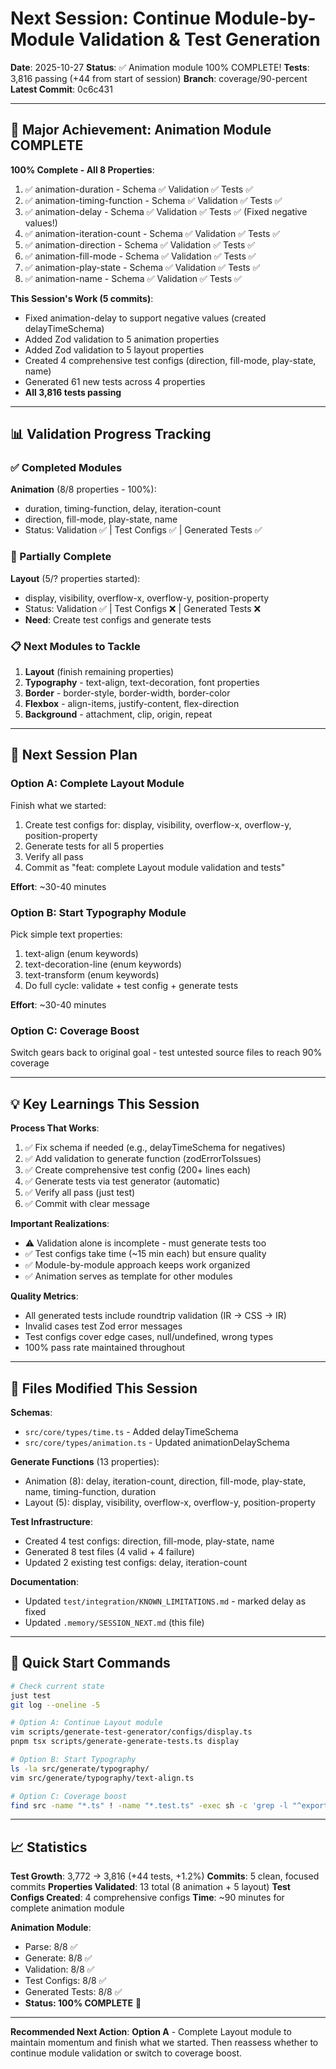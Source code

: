 # Next Session: Continue Module-by-Module Validation & Test Generation

**Date**: 2025-10-27
**Status**: ✅ Animation module 100% COMPLETE!
**Tests**: 3,816 passing (+44 from start of session)
**Branch**: coverage/90-percent
**Latest Commit**: 0c6c431

---

## 🎉 Major Achievement: Animation Module COMPLETE

**100% Complete - All 8 Properties**:
1. ✅ animation-duration - Schema ✅ Validation ✅ Tests ✅
2. ✅ animation-timing-function - Schema ✅ Validation ✅ Tests ✅
3. ✅ animation-delay - Schema ✅ Validation ✅ Tests ✅ (Fixed negative values!)
4. ✅ animation-iteration-count - Schema ✅ Validation ✅ Tests ✅
5. ✅ animation-direction - Schema ✅ Validation ✅ Tests ✅
6. ✅ animation-fill-mode - Schema ✅ Validation ✅ Tests ✅
7. ✅ animation-play-state - Schema ✅ Validation ✅ Tests ✅
8. ✅ animation-name - Schema ✅ Validation ✅ Tests ✅

**This Session's Work (5 commits)**:
- Fixed animation-delay to support negative values (created delayTimeSchema)
- Added Zod validation to 5 animation properties
- Added Zod validation to 5 layout properties
- Created 4 comprehensive test configs (direction, fill-mode, play-state, name)
- Generated 61 new tests across 4 properties
- **All 3,816 tests passing**

---

## 📊 Validation Progress Tracking

### ✅ Completed Modules
**Animation** (8/8 properties - 100%):
- duration, timing-function, delay, iteration-count
- direction, fill-mode, play-state, name
- Status: Validation ✅ | Test Configs ✅ | Generated Tests ✅

### 🚧 Partially Complete
**Layout** (5/? properties started):
- display, visibility, overflow-x, overflow-y, position-property
- Status: Validation ✅ | Test Configs ❌ | Generated Tests ❌
- **Need**: Create test configs and generate tests

### 📋 Next Modules to Tackle
1. **Layout** (finish remaining properties)
2. **Typography** - text-align, text-decoration, font properties
3. **Border** - border-style, border-width, border-color
4. **Flexbox** - align-items, justify-content, flex-direction
5. **Background** - attachment, clip, origin, repeat

---

## 🎯 Next Session Plan

### Option A: Complete Layout Module
Finish what we started:
1. Create test configs for: display, visibility, overflow-x, overflow-y, position-property
2. Generate tests for all 5 properties
3. Verify all pass
4. Commit as "feat: complete Layout module validation and tests"

**Effort**: ~30-40 minutes

### Option B: Start Typography Module
Pick simple text properties:
1. text-align (enum keywords)
2. text-decoration-line (enum keywords)
3. text-transform (enum keywords)
4. Do full cycle: validate + test config + generate tests

**Effort**: ~30-40 minutes

### Option C: Coverage Boost
Switch gears back to original goal - test untested source files to reach 90% coverage

---

## 💡 Key Learnings This Session

**Process That Works**:
1. ✅ Fix schema if needed (e.g., delayTimeSchema for negatives)
2. ✅ Add validation to generate function (zodErrorToIssues)
3. ✅ Create comprehensive test config (200+ lines each)
4. ✅ Generate tests via test generator (automatic)
5. ✅ Verify all pass (just test)
6. ✅ Commit with clear message

**Important Realizations**:
- ⚠️ Validation alone is incomplete - must generate tests too
- ✅ Test configs take time (~15 min each) but ensure quality
- ✅ Module-by-module approach keeps work organized
- ✅ Animation serves as template for other modules

**Quality Metrics**:
- All generated tests include roundtrip validation (IR → CSS → IR)
- Invalid cases test Zod error messages
- Test configs cover edge cases, null/undefined, wrong types
- 100% pass rate maintained throughout

---

## 📂 Files Modified This Session

**Schemas**:
- `src/core/types/time.ts` - Added delayTimeSchema
- `src/core/types/animation.ts` - Updated animationDelaySchema

**Generate Functions** (13 properties):
- Animation (8): delay, iteration-count, direction, fill-mode, play-state, name, timing-function, duration
- Layout (5): display, visibility, overflow-x, overflow-y, position-property

**Test Infrastructure**:
- Created 4 test configs: direction, fill-mode, play-state, name
- Generated 8 test files (4 valid + 4 failure)
- Updated 2 existing test configs: delay, iteration-count

**Documentation**:
- Updated `test/integration/KNOWN_LIMITATIONS.md` - marked delay as fixed
- Updated `.memory/SESSION_NEXT.md` (this file)

---

## 🚀 Quick Start Commands

```bash
# Check current state
just test
git log --oneline -5

# Option A: Continue Layout module
vim scripts/generate-test-generator/configs/display.ts
pnpm tsx scripts/generate-generate-tests.ts display

# Option B: Start Typography
ls -la src/generate/typography/
vim src/generate/typography/text-align.ts

# Option C: Coverage boost
find src -name "*.ts" ! -name "*.test.ts" -exec sh -c 'grep -l "^export" {} && [ ! -f "$(dirname {})/$(basename {} .ts).test.ts" ]' \;
```

---

## 📈 Statistics

**Test Growth**: 3,772 → 3,816 (+44 tests, +1.2%)
**Commits**: 5 clean, focused commits
**Properties Validated**: 13 total (8 animation + 5 layout)
**Test Configs Created**: 4 comprehensive configs
**Time**: ~90 minutes for complete animation module

**Animation Module**:
- Parse: 8/8 ✅
- Generate: 8/8 ✅
- Validation: 8/8 ✅
- Test Configs: 8/8 ✅
- Generated Tests: 8/8 ✅
- **Status: 100% COMPLETE** 🎉

---

**Recommended Next Action**: **Option A** - Complete Layout module to maintain momentum and finish what we started. Then reassess whether to continue module validation or switch to coverage boost.
